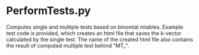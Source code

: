 # PerformTests.py
Computes single and multiple tests based on binomial mtables. Example test code is provided, which creates an html file that saves the k-vector calculated by the single test.
The name of the created html file also contains the result of computed multiple test behind "MT_".
